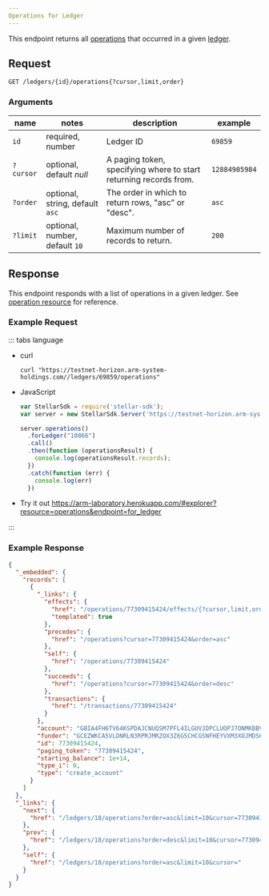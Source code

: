 ```yaml
---
Operations for Ledger
---
```


This endpoint returns all [operations](../resources/operation.md) that occurred in a given [ledger](../resources/ledger.md).

## Request

```
GET /ledgers/{id}/operations{?cursor,limit,order}
```

### Arguments

| name     | notes                          | description                                                      | example      |
| ------   | -------                        | -----------                                                      | -------      |
| `id`     | required, number               | Ledger ID                                                        | `69859`      |
| `?cursor`| optional, default _null_       | A paging token, specifying where to start returning records from.| `12884905984`|
| `?order` | optional, string, default `asc`| The order in which to return rows, "asc" or "desc".              | `asc`        |
| `?limit` | optional, number, default `10` | Maximum number of records to return.                             | `200`        |



## Response

This endpoint responds with a list of operations in a given ledger.  See [operation resource](../resources/operation.md) for reference.


### Example Request
::: tabs language

- curl
  ```curl
  curl "https://testnet-horizon.arm-system-holdings.com//ledgers/69859/operations"
  ```
- JavaScript
  ```js
  var StellarSdk = require('stellar-sdk');
  var server = new StellarSdk.Server('https://testnet-horizon.arm-system-holdings.com/');

  server.operations()
    .forLedger("10866")
    .call()
    .then(function (operationsResult) {
      console.log(operationsResult.records);
    })
    .catch(function (err) {
      console.log(err)
    })
  ```
- Try it out
  https://arm-laboratory.herokuapp.com/#explorer?resource=operations&endpoint=for_ledger

:::
### Example Response

```json
{
  "_embedded": {
    "records": [
      {
        "_links": {
          "effects": {
            "href": "/operations/77309415424/effects/{?cursor,limit,order}",
            "templated": true
          },
          "precedes": {
            "href": "/operations?cursor=77309415424&order=asc"
          },
          "self": {
            "href": "/operations/77309415424"
          },
          "succeeds": {
            "href": "/operations?cursor=77309415424&order=desc"
          },
          "transactions": {
            "href": "/transactions/77309415424"
          }
        },
        "account": "GBIA4FH6TV64KSPDAJCNUQSM7PFL4ILGUVJDPCLUOPJ7ONMKBBVUQHRO",
        "funder": "GCEZWKCA5VLDNRLN3RPRJMRZOX3Z6G5CHCGSNFHEYVXM3XOJMDS674JZ",
        "id": 77309415424,
        "paging_token": "77309415424",
        "starting_balance": 1e+14,
        "type_i": 0,
        "type": "create_account"
      }
    ]
  },
  "_links": {
    "next": {
      "href": "/ledgers/18/operations?order=asc&limit=10&cursor=77309415424"
    },
    "prev": {
      "href": "/ledgers/18/operations?order=desc&limit=10&cursor=77309415424"
    },
    "self": {
      "href": "/ledgers/18/operations?order=asc&limit=10&cursor="
    }
  }
}
```
